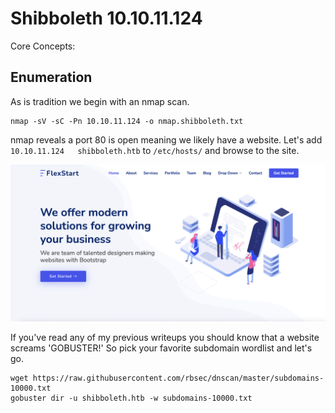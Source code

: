 # Shibboleth 10.10.11.124

Core Concepts:

## Enumeration

As is tradition we begin with an nmap scan.

```
nmap -sV -sC -Pn 10.10.11.124 -o nmap.shibboleth.txt
```

nmap reveals a port 80 is open meaning we likely have a website.  Let's add `10.10.11.124   shibboleth.htb` to `/etc/hosts/` and browse to the site.

![Shibboleth Landing](landing-page.png)

If you've read any of my previous writeups you should know that a website screams 'GOBUSTER!'  So pick your favorite subdomain wordlist and let's go.

```
wget https://raw.githubusercontent.com/rbsec/dnscan/master/subdomains-10000.txt
gobuster dir -u shibboleth.htb -w subdomains-10000.txt
```

